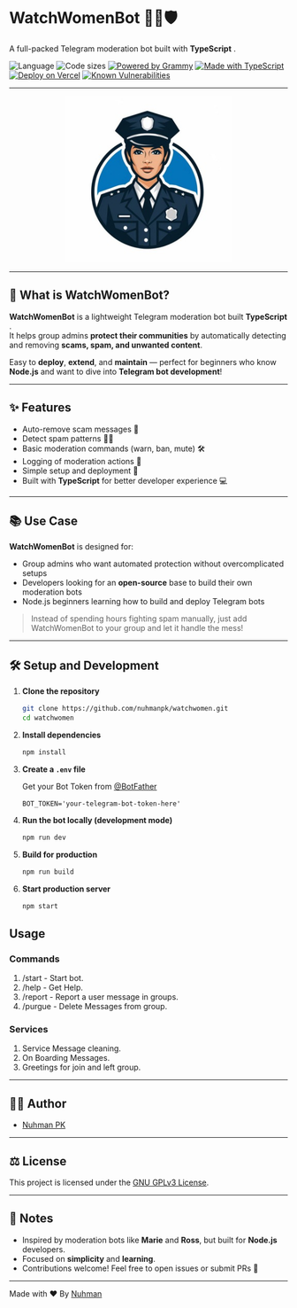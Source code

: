 # WatchWomenBot 👮‍♀️🛡️

A full-packed Telegram moderation bot built with  **TypeScript** . 

![Language](https://img.shields.io/github/languages/top/nuhmanpk/watchwomen)
![Code sizes](https://img.shields.io/github/languages/code-size/nuhmanpk/watchwomen)
[![Powered by Grammy](https://img.shields.io/badge/Powered%20by-grammy-00b2ff.svg)](https://grammy.dev/)
[![Made with TypeScript](https://img.shields.io/badge/Made%20with-TypeScript-3178C6.svg)](https://www.typescriptlang.org/)
[![Deploy on Vercel](https://img.shields.io/badge/Deploy%20on-Vercel-000.svg?logo=vercel)](https://vercel.com/)
[![Known Vulnerabilities](https://snyk.io/test/github/nuhmanpk/watchwomen/badge.svg)](https://snyk.io/test/github/nuhmanpk/watchwomen)

---

<p align="center">
  <img src="https://github.com/nuhmanpk/WatchWomen/blob/main/src/assets/images/logo.png?raw=true" width="300" height="300" />
</p>

---

## 🌟 What is WatchWomenBot?

**WatchWomenBot** is a lightweight Telegram moderation bot built  **TypeScript** .  
It helps group admins **protect their communities** by automatically detecting and removing **scams, spam, and unwanted content**.

Easy to **deploy**, **extend**, and **maintain** — perfect for beginners who know **Node.js** and want to dive into **Telegram bot development**!

---

## ✨ Features

- Auto-remove scam messages 🚫
- Detect spam patterns 🕵️‍♂️
- Basic moderation commands (warn, ban, mute) 🛠️
- Logging of moderation actions 📜
- Simple setup and deployment 🚀
- Built with **TypeScript** for better developer experience 💻

---

## 📚 Use Case

**WatchWomenBot** is designed for:
- Group admins who want automated protection without overcomplicated setups
- Developers looking for an **open-source** base to build their own moderation bots
- Node.js beginners learning how to build and deploy Telegram bots

> Instead of spending hours fighting spam manually, just add WatchWomenBot to your group and let it handle the mess!

---

## 🛠 Setup and Development

1. **Clone the repository**
   ```bash
   git clone https://github.com/nuhmanpk/watchwomen.git
   cd watchwomen
   ```

2. **Install dependencies**
   ```bash
   npm install
   ```

3. **Create a `.env` file**

   Get your Bot Token from [@BotFather](https://t.me/botfather)

   ```env
   BOT_TOKEN='your-telegram-bot-token-here'
   ```

4. **Run the bot locally (development mode)**
   ```bash
   npm run dev
   ```

5. **Build for production**
   ```bash
   npm run build
   ```

6. **Start production server**
   ```bash
   npm start
   ```



## Usage

### Commands

   1. /start - Start bot.
   2. /help - Get Help.
   3. /report - Report a user message in groups.
   4. /purgue - Delete Messages from group.

### Services
   1. Service Message cleaning.
   2. On Boarding Messages.
   3. Greetings for join and left group.


---


## 🧑‍💻 Author

- [Nuhman PK](https://github.com/nuhmanpk)

---

## ⚖️ License

This project is licensed under the [GNU GPLv3 License](https://www.gnu.org/licenses/gpl-3.0.html).

---

## 📢 Notes

- Inspired by moderation bots like **Marie** and **Ross**, but built for **Node.js** developers.
- Focused on **simplicity** and **learning**.
- Contributions welcome! Feel free to open issues or submit PRs 🚀

---

Made with ❤️ By [Nuhman](https://github.com/nuhmanpk)
